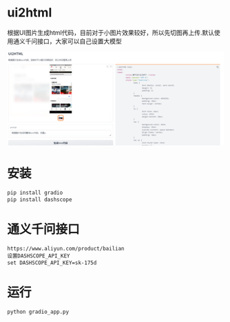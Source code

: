 # ui2html
根据UI图片生成html代码，目前对于小图片效果较好，所以先切图再上传.默认使用通义千问接口，大家可以自己设置大模型

![](111.png)


# 安装
    pip install gradio
    pip install dashscope

#   通义千问接口
    https://www.aliyun.com/product/bailian
    设置DASHSCOPE_API_KEY
    set DASHSCOPE_API_KEY=sk-175d
# 运行
    python gradio_app.py

